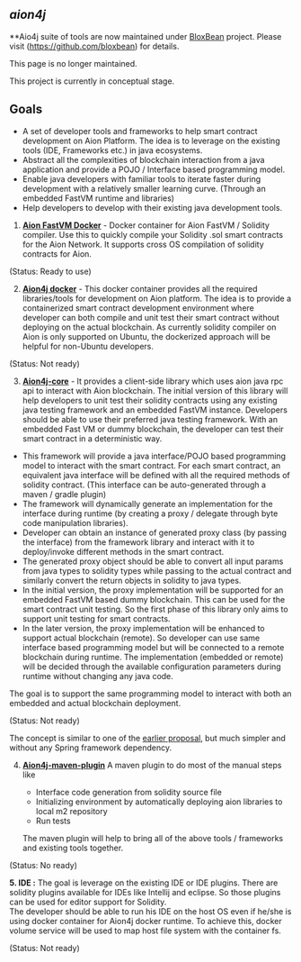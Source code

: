 ***aion4j***
---

**Aio4j suite of tools are now maintained under [BloxBean](https://github.com/bloxbean) project.
Please visit (https://github.com/bloxbean) for details.

This page is no longer maintained.

This project is currently in conceptual stage. 

Goals
----
- A set of developer tools and frameworks to help smart contract development on Aion Platform. The idea is to leverage on the existing tools (IDE, Frameworks etc.) in java ecosystems. 
- Abstract all the complexities of blockchain interaction from a java application and provide a POJO / Interface based programming model.
- Enable java developers with familiar tools to iterate faster during development with a relatively smaller learning curve. (Through an embedded FastVM runtime and libraries)
- Help developers to develop with their existing java development tools.


1. [**Aion FastVM Docker**](https://github.com/satran004/aion-fastvm-docker) -  Docker container for Aion FastVM / Solidity compiler. Use this to quickly compile your Solidity .sol smart contracts for the Aion Network. It supports cross OS compilation of solidity contracts for Aion. 

(Status: Ready to use)

2. [**Aion4j docker**](https://github.com/satran004/aion4j-docker) - This docker container provides all the required libraries/tools for development on Aion platform. The idea is to provide a containerized smart contract development environment where developer can both compile and unit test their smart contract without deploying on the actual blockchain. As currently solidity compiler on Aion is only supported on Ubuntu, the dockerized approach will be helpful for non-Ubuntu developers. 

(Status: Not ready)

3. [**Aion4j-core**](https://github.com/satran004/aion4j-core) - It provides a client-side library which uses aion java rpc api to interact with Aion blockchain. 
The initial version of this library will help developers to unit test their solidity contracts using any existing java testing framework and an embedded FastVM instance. Developers should be able to use their preferred java testing framework. With an embedded Fast VM or dummy blockchain, the developer can test their smart contract in a deterministic way.

- This framework will provide a java interface/POJO based programming model to interact with the smart contract. For each smart contract, an equivalent java interface will be defined with all the required methods of solidity contract. (This interface can be auto-generated through a maven / gradle plugin)
- The framework will dynamically generate an implementation for the interface during runtime (by creating a proxy / delegate through byte code manipulation libraries). 
- Developer can obtain an instance of generated proxy class (by passing the interface) from the framework library and interact with it to deploy/invoke different methods in the smart contract.
- The generated proxy object should be able to convert all input params from java types to solidity types while passing to the actual contract and similarly convert the return objects in solidity to java types.
- In the initial version, the proxy implementation will be supported for an embedded FastVM based dummy blockchain. This can  be used for the smart contract unit testing. So the first phase of this library only aims  to support unit testing for smart contracts.
- In the later version, the proxy implementation will be enhanced to support actual blockchain (remote). So developer can use  same interface based programming model but will be connected to a remote blockchain during runtime.
The implementation (embedded or remote) will be decided through the available configuration parameters during runtime without changing any java code.

The goal is to support the same programming model to interact with both an embedded and actual blockchain deployment.

(Status: Not ready)

The concept is similar to one of the [earlier proposal](https://github.com/satran004/aion-spring-proposal/wiki/Proposal), but much simpler and without any Spring framework dependency. 

4. [**Aion4j-maven-plugin**](https://github.com/satran004/aion4j-maven-plugin) A maven plugin to do most of the manual steps like

     - Interface code generation from solidity source file
     - Initializing environment by automatically deploying aion libraries to local m2 repository
     - Run tests
     
     The maven plugin will help to bring all of the above tools / frameworks and existing tools together.

(Status: No ready)
     
     
**5. IDE :** The goal is leverage on the existing IDE or IDE plugins. There are solidity plugins available for IDEs like Intellij and eclipse. So those plugins can be used for editor support for Solidity.  
The developer should be able to run his IDE on the host OS even if he/she is using docker container for Aion4j docker runtime. To achieve this, docker volume service will be used to map host file system with the container fs.

(Status: Not ready)













